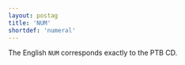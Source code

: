 ```yaml
---
layout: postag
title: 'NUM'
shortdef: 'numeral'
---
```


The English `NUM` corresponds exactly to the PTB CD.
<!-- Interlanguage links updated Út zář 29 20:23:00 CEST 2020 -->
